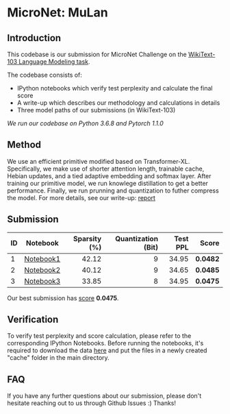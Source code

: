 # MicroNet: MuLan

## Introduction
This codebase is our submission for MicroNet Challenge on the [WikiText-103 Language Modeling task](https://micronet-challenge.github.io/index.html).

The codebase consists of:
* IPython notebooks which verify test perplexity and calculate the final score
* A write-up which describes our methodology and calculations in details
* Three model paths of our submissions (in WikiText-103)

*We run our codebase on Python 3.6.8 and Pytorch 1.1.0*

## Method 
We use an efficient primitive modified based on Transformer-XL. Specifically, we make use of shorter attention length, trainable cache, Hebian updates, and a tied adaptive embedding and softmax layer.
After training our primitive model, we run knowlege distillation to get a better performance. Finally, we run prunning and quantization to futher compress the model.
For more details, see our write-up: [report](report.pdf)

## Submission 

| ID  | Notebook  | Sparsity (%) | Quantization (Bit)| Test PPL | **Score** |
| --- |:---------:| --------:|-------------:|---------:|----------:|
| 1 | [Notebook1](micronet_challenge-wikitext_103-1.ipynb)| 42.12 | 9 | 34.95 | **0.0482** |
| 2 | [Notebook2](micronet_challenge-wikitext_103-2.ipynb)| 40.12 | 9 | 34.65 | **0.0485** |
| 3 | [Notebook3](micronet_challenge-wikitext_103-3.ipynb)| 33.85 | 8 | 34.95 | **0.0475** |

Our best submission has [score](https://micronet-challenge.github.io/scoring_and_submission.html) **0.0475**.

## Verification
To verify test perplexity and score calculation, please refer to the corresponding IPython Notebooks. 
Before running the notebooks, it's required to download the data [here](https://www.dropbox.com/sh/nsj396bg6c4uy5a/AADlWpvbH7rD-Gku3HCt3_sDa?dl=0) and put the files in a newly created "cache" folder in the main directory.


## FAQ
If you have any further questions about our submission, please don't hesitate reaching out to us through Github Issues :)
Thanks!

